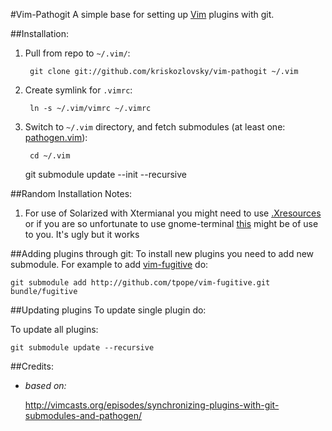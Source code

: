 #Vim-Pathogit
A simple base for setting up [Vim][] plugins with git.

##Installation:

1. Pull from repo to `~/.vim/`:

        git clone git://github.com/kriskozlovsky/vim-pathogit ~/.vim
    
2. Create symlink for `.vimrc`:

        ln -s ~/.vim/vimrc ~/.vimrc
    
3. Switch to `~/.vim` directory, and fetch submodules (at least one: [pathogen.vim][]):

        cd ~/.vim
	git submodule update --init --recursive

##Random Installation Notes:

1. For use of Solarized with Xtermianal you might need to use [.Xresources][]
or if you are so unfortunate to use gnome-terminal [this][solarized-gnome] might be of use to you. It's ugly but it works

##Adding plugins through git: 
To install new plugins you need to add new submodule.
For example to add [vim-fugitive][] do: 

    git submodule add http://github.com/tpope/vim-fugitive.git bundle/fugitive
    

##Updating plugins
To update single plugin do:

To update all plugins: 

    git submodule update --recursive

##Credits:
* *based on:*

    http://vimcasts.org/episodes/synchronizing-plugins-with-git-submodules-and-pathogen/

[pathogen.vim]: https://github.com/tpope/vim-pathogen   "pathogen.vim by Tim Pope"
[Vim]:          http://www.vim.org                      "Vi Improved"
[vim-fugitive]: https://github.com/tpope/vim-fugitive   "fugitive.vim by Tim Pope"
[.Xresources]: https://github.com/solarized/xresources  "Solarized: .Xresources"
[solarized-gnome]: https://github.com/sigurdga/gnome-terminal-colors-solarized.git "Solarized theme for gnome-terminal"
